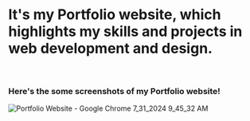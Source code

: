 <h1>It's my Portfolio website, which highlights my skills and projects in web development and design.</h1>
<br>
<h3>Here's the some screenshots of my Portfolio website!</h3>

![Portfolio Website - Google Chrome 7_31_2024 9_45_32 AM](https://github.com/user-attachments/assets/bee67d59-4790-4713-8aa4-7b6ccb852fc2)
